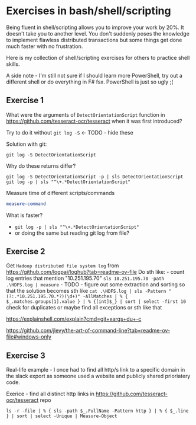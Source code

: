 # Exercises in bash/shell/scripting

Being fluent in shell/scripting allows you to improve your work by 20%. It doesn't take you to another level. You don't suddenly poses the knowledge to implement flawless distributed transactions but some things get done much faster with no frustration.

Here is my collection of shell/scripting exercises for others to practice shell skills.

A side note - I'm still not sure if I should learn more PowerShell, try out a different shell or do everything in F# fsx. PowerShell is just so ugly ;(

## Exercise 1

What were the arguments of `DetectOrientationScript` function in https://github.com/tesseract-ocr/tesseract when it was first introduced?

Try to do it without `git log -S` <- TODO - hide these

Solution with git:
```
git log -S DetectOrientationScript
```

Why do these returns differ?
```
git log -S DetectOrientationScript -p | sls DetectOrientationScript
git log -p | sls "^\+.*DetectOrientationScript"
```

Measure time of different scripts/commands
```PowerShell
measure-command
```

What is faster?
  - `git log -p | sls "^\+.*DetectOrientationScript"`
  - or doing the same but reading git log from file?


## Exercise 2

Get `Hadoop distributed file system log` from https://github.com/logpai/loghub?tab=readme-ov-file
Do sth like:
    - count log entries that mention "10.251.195.70"
    `sls 10.251.195.70 -path .\HDFS.log | measure`
    - TODO - figure out some extraction and sorting
    so that the solution becomes sth like
    `cat .\HDFS.log | sls -Pattern "(?:.*10.251.195.70.*?)(\d+)" -AllMatches | % { $_.matches.groups[1].value } | % {[int]$_} | sort | select -first 10`
    check for duplicates
    or maybe find all exceptions or sth like that



https://explainshell.com/explain?cmd=git+xargs+du+-c

https://github.com/jlevy/the-art-of-command-line?tab=readme-ov-file#windows-only

## Exercise 3

Real-life example - I once had to find all http/s link to a specific domain in the slack export as someone used a website and publicly shared prioriatery code.

Exerice - find all distinct http links in https://github.com/tesseract-ocr/tesseract repo

`ls -r -file | % { sls -path $_.FullName -Pattern http } | % { $_.line } | sort | select -Unique | Measure-Object`
